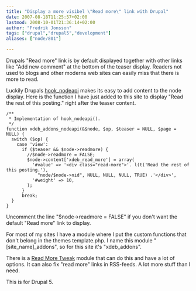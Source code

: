 ```yaml
---
title: "Display a more visibel \"Read more\" link with Drupal"
date: 2007-08-18T11:25:57+02:00
lastmod: 2008-10-01T21:36:14+02:00
author: "Fredrik Jonsson"
tags: ["drupal","drupal5","development"]
aliases: ["node/801"]

---
```




Drupals "Read more" link is by default displayed together with other links like "Add new comment" at the bottom of the teaser display. Readers not used to blogs and other moderns web sites can easily miss that there is more to read.

Luckily Drupals [hook_nodeapi](http://api.drupal.org/api/function/hook_nodeapi/5) makes its easy to add content to the node display. Here is the function I have just added to this site to display "Read the rest of this posting." right after the teaser content.

~~~~
/**
 * Implementation of hook_nodeapi().
 */
function xdeb_addons_nodeapi(&$node, $op, $teaser = NULL, $page = NULL) { 
  switch ($op) {
    case 'view':
      if ($teaser && $node->readmore) {
        //$node->readmore = FALSE;
        $node->content['xdeb_read_more'] = array(
          '#value' => '<div class="read-more">'. l(t('Read the rest of this posting.'), 
            "node/$node->nid", NULL, NULL, NULL, TRUE) .'</div>',
          '#weight' => 10,
        );
      }
      break;
  }
}
~~~~

Uncomment the line "$node->readmore = FALSE" if you don't want the default "Read more" link to display.

For most of my sites I have a module where I put the custom functions that don't belong in the themes template.php. I name this module "[site\_name]\_addons", so for this site it's "xdeb\_addons".

There is a [Read More Tweak](http://drupal.org/project/ed_readmore) module that can do this and have a lot of options. It can also fix "read more" links in RSS-feeds. A lot more stuff than I need.

This is for Drupal 5.

